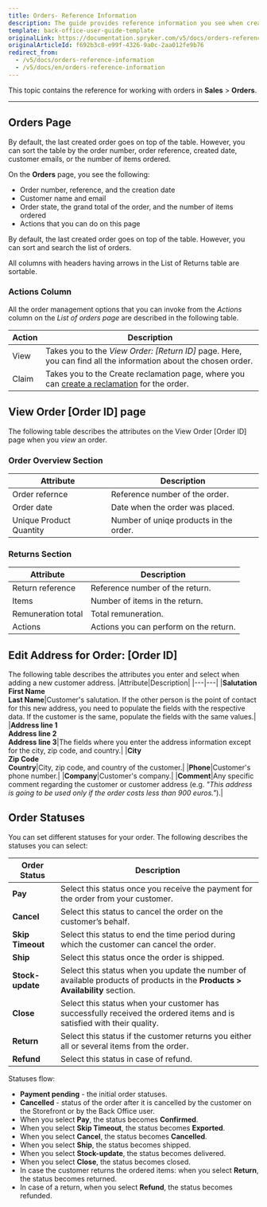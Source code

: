 ```yaml
---
title: Orders- Reference Information
description: The guide provides reference information you see when creating, updating and viewing order details in the Back Office.
template: back-office-user-guide-template
originalLink: https://documentation.spryker.com/v5/docs/orders-reference-information
originalArticleId: f692b3c8-e99f-4326-9a0c-2aa012fe9b76
redirect_from:
  - /v5/docs/orders-reference-information
  - /v5/docs/en/orders-reference-information
---
```


This topic contains the reference for working with orders in **Sales** > **Orders**.
***

## Orders Page
By default, the last created order goes on top of the table. However, you can sort the table by the order number, order reference, created date, customer emails, or the number of items ordered.

On the **Orders** page, you see the following:
* Order number, reference, and the creation date
* Customer name and email
* Order state, the grand total of the order, and the number of items ordered
* Actions that you can do on this page

By default, the last created order goes on top of the table. However, you can sort and search the list of orders.

All columns with headers having arrows in the List of Returns table are sortable.

### Actions Column

All the order management options that you can invoke from the *Actions* column on the *List of orders page* are described in the following table.


| Action | Description |
| --- | --- |
| View | Takes you to the *View Order: [Return ID]* page. Here, you can find all the information about the chosen order. |
| Claim | Takes you to the Create reclamation page, where you can [create a reclamation](/docs/scos/user/back-office-user-guides/{{page.version}}/sales/reclamations/managing-reclamations.html) for the order. |

## View Order [Order ID] page

The following table describes the attributes on the View Order [Order ID] page when you *view* an order.

### Order Overview Section

| Attribute | Description |
| --- | --- |
| Order refernce | Reference number of the order. |
| Order date | Date when the order was placed. |
| Unique Product Quantity | Number of uniqe products in the order. |

### Returns Section

| Attribute | Description |
| --- | --- |
| Return reference | Reference number of the return. |
| Items | Number of items in the return. |
| Remuneration total | Total remuneration. |
| Actions | Actions you can perform on the return. |

## Edit Address for Order: [Order ID]
The following table describes the attributes you enter and select when adding a new customer address.
|Attribute|Description|
|---|---|
|**Salutation**</br>**First Name**</br>**Last Name**|Customer's salutation. If the other person is the point of contact for this new address, you need to populate the fields with the respective data. If the customer is the same, populate the fields with the same values.|
|**Address line 1**</br>**Address line 2**</br>**Address line 3**|The fields where you enter the address information except for the city, zip code, and country.|
|**City**</br>**Zip Code**</br>**Country**|City, zip code, and country of the customer.|
|**Phone**|Customer's phone number.|
|**Company**|Customer's company.|
|**Comment**|Any specific comment regarding the customer or customer address (e.g. _"This address is going to be used only if the order costs less than 900 euros."_).|

## Order Statuses
You can set different statuses for your order. The following describes the statuses you can select:

| Order Status| Description |
| --- | --- |
| **Pay** | Select this status once you receive the payment for the order from your customer. |
| **Cancel** | Select this status to cancel the order on the customer’s behalf. |
| **Skip Timeout** | Select this status to end the time period during which the customer can cancel the order. |
| **Ship** | Select this status once the order is shipped.|
| **Stock-update** | Select this status when you update the number of available products of products in the **Products > Availability** section. |
|  **Close**| Select this status when your customer has successfully received the ordered items and is satisfied with their quality.|
| **Return** | Select this status if the customer returns you either all or several items from the order.  |
|**Refund**|Select this status in case of refund.|

Statuses flow:
* **Payment pending** - the initial order statuses.
* **Cancelled** - status of the order after it is cancelled by the customer on the Storefront or by the Back Office user. 
* When you select **Pay**, the status becomes **Confirmed**.
* When you select **Skip Timeout**, the status becomes **Exported**.
* When you select **Cancel**, the status becomes **Cancelled**.
* When you select **Ship**, the status becomes shipped.
* When you select **Stock-update**, the status becomes delivered.
* When you select **Close**, the status becomes closed.
* In case the customer returns the ordered items: when you select **Return**, the status becomes returned.
* In case of a return, when you select **Refund**, the status becomes refunded.

